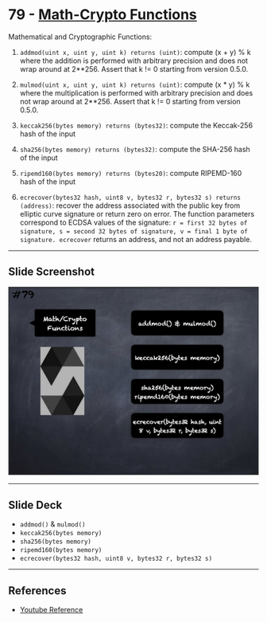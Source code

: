 # 79 - [Math-Crypto Functions](Math-Crypto%20Functions.md)
Mathematical and Cryptographic Functions:

1. `addmod(uint x, uint y, uint k) returns (uint)`: compute (x + y) % k where the addition is performed with arbitrary precision and does not wrap around at 2**256. Assert that k != 0 starting from version 0.5.0.
    
2. `mulmod(uint x, uint y, uint k) returns (uint)`: compute (x * y) % k where the multiplication is performed with arbitrary precision and does not wrap around at 2**256. Assert that k != 0 starting from version 0.5.0.
    
3. `keccak256(bytes memory) returns (bytes32)`: compute the Keccak-256 hash of the input
    
4. `sha256(bytes memory) returns (bytes32)`: compute the SHA-256 hash of the input
    
5. `ripemd160(bytes memory) returns (bytes20)`: compute RIPEMD-160 hash of the input
    
6. `ecrecover(bytes32 hash, uint8 v, bytes32 r, bytes32 s) returns (address)`: recover the address associated with the public key from elliptic curve signature or return zero on error. The function parameters correspond to ECDSA values of the signature: `r = first 32 bytes of signature, s = second 32 bytes of signature, v = final 1 byte of signature. ecrecover` returns an address, and not an address payable.

___
## Slide Screenshot
![079.jpg](../../images/2.%20Solidity%20101/079.jpg)
___
## Slide Deck
- `addmod()` & `mulmod()`
- `keccak256(bytes memory)`
- `sha256(bytes memory)`
- `ripemd160(bytes memory)`
- `ecrecover(bytes32 hash, uint8 v, bytes32 r, bytes32 s)`
___
## References
- [Youtube Reference](https://youtu.be/WgU7KKKomMk?t=1744)


